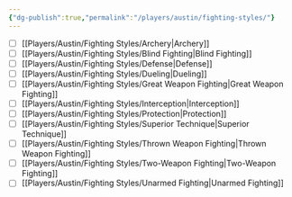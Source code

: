 ```yaml
---
{"dg-publish":true,"permalink":"/players/austin/fighting-styles/"}
---
```



- [ ] [[Players/Austin/Fighting Styles/Archery\|Archery]]
- [ ] [[Players/Austin/Fighting Styles/Blind Fighting\|Blind Fighting]]
- [ ] [[Players/Austin/Fighting Styles/Defense\|Defense]]
- [ ] [[Players/Austin/Fighting Styles/Dueling\|Dueling]]
- [ ] [[Players/Austin/Fighting Styles/Great Weapon Fighting\|Great Weapon Fighting]]
- [ ] [[Players/Austin/Fighting Styles/Interception\|Interception]]
- [ ] [[Players/Austin/Fighting Styles/Protection\|Protection]]
- [ ] [[Players/Austin/Fighting Styles/Superior Technique\|Superior Technique]]
- [ ] [[Players/Austin/Fighting Styles/Thrown Weapon Fighting\|Thrown Weapon Fighting]]
- [ ] [[Players/Austin/Fighting Styles/Two-Weapon Fighting\|Two-Weapon Fighting]]
- [ ] [[Players/Austin/Fighting Styles/Unarmed Fighting\|Unarmed Fighting]]